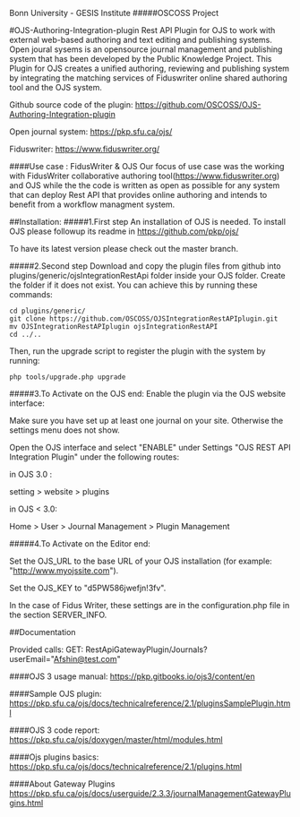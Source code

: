 Bonn University - GESIS Institute
#####OSCOSS Project


#OJS-Authoring-Integration-plugin
Rest API Plugin for OJS to work with external web-based authoring and text editing and publishing systems. Open joural sysems is an opensource journal management and publishing system that has been developed by the Public Knowledge Project. This Plugin for OJS creates a unified authoring, reviewing and publishing system by integrating the matching services of Fiduswriter online shared authoring tool and the OJS system.


Github source code of the plugin:
https://github.com/OSCOSS/OJS-Authoring-Integration-plugin

Open journal system:
https://pkp.sfu.ca/ojs/

Fiduswriter:
https://www.fiduswriter.org/


####Use case : FidusWriter & OJS
Our focus of use case was the working with FidusWriter collaborative authoring tool(https://www.fiduswriter.org) and OJS while the the code is written as open as possible for any system that can deploy Rest API that provides online authoring and  intends to benefit from a workflow managment system.

##Installation:
#####1.First step
An installation of OJS is needed. To install OJS please followup its readme in https://github.com/pkp/ojs/

To have its latest version please check out the master branch.

#####2.Second step
Download and copy the plugin files from github into plugins/generic/ojsIntegrationRestApi folder inside your OJS folder.
Create the folder if it does not exist. You can achieve this by running these commands:

```
cd plugins/generic/
git clone https://github.com/OSCOSS/OJSIntegrationRestAPIplugin.git
mv OJSIntegrationRestAPIplugin ojsIntegrationRestAPI
cd ../..
```

Then, run the upgrade script to register the plugin with the system by running:

```
php tools/upgrade.php upgrade
```

#####3.To Activate on the OJS end:
Enable the plugin via the OJS website interface:

Make sure you have set up at least one journal on your site. Otherwise the settings menu does not show.

Open the OJS interface and select "ENABLE" under Settings "OJS REST API Integration Plugin" under the following routes:

 in OJS 3.0 :
 
 setting > website > plugins

in OJS < 3.0:
 
Home > User > Journal Management > Plugin Management

#####4.To Activate on the Editor end:

Set the OJS_URL to the base URL of your OJS installation (for example: "http://www.myojssite.com").

Set the OJS_KEY to "d5PW586jwefjn!3fv".

In the case of Fidus Writer, these settings are in the configuration.php file in the section SERVER_INFO.

##Documentation

Provided calls:
GET: RestApiGatewayPlugin/Journals?userEmail="Afshin@test.com"

####OJS 3 usage manual:
https://pkp.gitbooks.io/ojs3/content/en

####Sample OJS plugin:
https://pkp.sfu.ca/ojs/docs/technicalreference/2.1/pluginsSamplePlugin.html

####OJS 3 code report:
https://pkp.sfu.ca/ojs/doxygen/master/html/modules.html

####Ojs plugins basics:
https://pkp.sfu.ca/ojs/docs/technicalreference/2.1/plugins.html

####About Gateway Plugins
https://pkp.sfu.ca/ojs/docs/userguide/2.3.3/journalManagementGatewayPlugins.html
